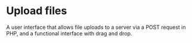 # Upload files

A user interface that allows file uploads to a server via a POST request in PHP, and a functional interface with drag and drop.



